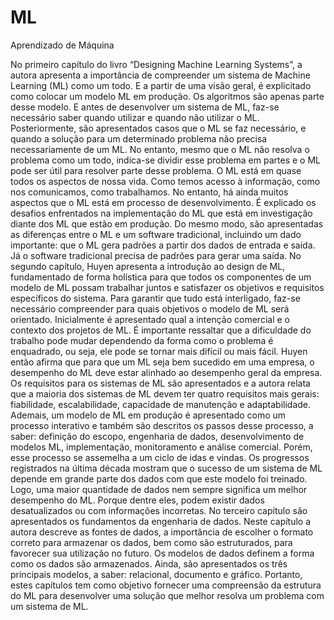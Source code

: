 # ML
Aprendizado de Máquina

No primeiro capítulo do livro “Designing Machine Learning Systems”, a autora apresenta a importância de compreender um sistema de Machine Learning (ML) como um todo. E a partir de uma visão geral, é explicitado como colocar um modelo ML em produção. Os algoritmos são apenas parte desse modelo. E antes de desenvolver um sistema de ML, faz-se necessário saber quando utilizar e quando não utilizar o ML. Posteriormente, são apresentados casos que o ML se faz necessário, e quando a solução para um determinado problema não precisa necessariamente de um ML. No entanto, mesmo que o ML não resolva o problema como um todo, indica-se dividir esse problema em partes e o ML pode ser útil para resolver parte desse problema.
O ML está em quase todos os aspectos de nossa vida. Como temos acesso à informação, como nos comunicamos, como trabalhamos. No entanto, há ainda muitos aspectos que o ML está em processo de desenvolvimento. É explicado os desafios enfrentados na implementação do ML que está em investigação diante dos ML que estão em produção. Do mesmo modo, são apresentadas as diferenças entre o ML e um software tradicional, incluindo um dado importante: que o ML gera padrões a partir dos dados de entrada e saída. Já o software tradicional precisa de padrões para gerar uma saída.
No segundo capítulo, Huyen apresenta a introdução ao design de ML, fundamentado de forma holística para que todos os componentes de um modelo de ML possam trabalhar juntos e satisfazer os objetivos e requisitos específicos do sistema. Para garantir que tudo está interligado, faz-se necessário compreender para quais objetivos o modelo de ML será orientado. Inicialmente é apresentado qual a intenção comercial e o contexto dos projetos de ML. É importante ressaltar que a dificuldade do trabalho pode mudar dependendo da forma como o problema é enquadrado, ou seja, ele pode se tornar mais difícil ou mais fácil. Huyen então afirma que para que um ML seja bem sucedido em uma empresa, o desempenho do ML deve estar alinhado ao desempenho geral da empresa.
Os requisitos para os sistemas de ML são apresentados e a autora relata que a maioria dos sistemas de ML devem ter quatro requisitos mais gerais: fiabilidade, escalabilidade, capacidade de manutenção e adaptabilidade. Ademais, um modelo de ML em produção é apresentado como um processo interativo e também são descritos os passos desse processo, a saber: definição do escopo, engenharia de dados, desenvolvimento de modelos ML, implementação, monitoramento e análise comercial. Porém, esse processo se assemelha a um ciclo de idas e vindas.
Os progressos registrados na última década mostram que o sucesso de um sistema de ML depende em grande parte dos dados com que este modelo foi treinado. Logo, uma maior quantidade de dados nem sempre significa um melhor desempenho do ML. Porque dentre eles, podem existir dados desatualizados ou com informações incorretas.
No terceiro capítulo são apresentados os fundamentos da engenharia de dados. Neste capítulo a autora descreve as fontes de dados, a importância de escolher o formato correto para armazenar os dados, bem como são estruturados, para favorecer sua utilização no futuro. Os modelos de dados definem a forma como os dados são armazenados. Ainda, são apresentados os três principais modelos, a saber: relacional, documento e gráfico. Portanto, estes capítulos tem como objetivo fornecer uma compreensão da estrutura do ML para desenvolver uma solução que melhor resolva um problema com um sistema de ML. 
